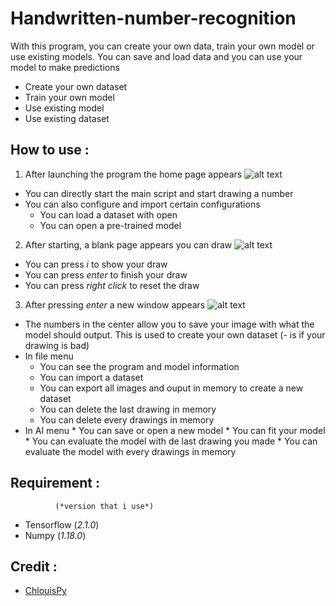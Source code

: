 # Handwritten-number-recognition
With this program, you can create your own data, train your own model or use existing models. You can save and load data and you can use your model to make predictions

- Create your own dataset
- Train your own model 
- Use existing model
- Use existing dataset

## How to use :

1. After launching the program the home page appears 
![alt text](https://github.com/ChlouisPy/Handwritten-number-recognition/blob/iamges/1.png?raw=true)

  - You can directly start the main script and start drawing a number
  - You can also configure and import certain configurations
    * You can load a dataset with open
    * You can open a pre-trained model

2. After starting, a blank page appears you can draw
  ![alt text](https://github.com/ChlouisPy/Handwritten-number-recognition/blob/iamges/2.png?raw=true)
  - You can press *i* to show your draw
  - You can press *enter* to finish your draw
  - You can press *right click* to reset the draw

3. After pressing *enter* a new window appears
  ![alt text](https://github.com/ChlouisPy/Handwritten-number-recognition/blob/iamges/3.png?raw=true)
  
  - The numbers in the center allow you to save your image with what the model should output. This is used to create your own dataset (*-* is if your drawing is bad)
  - In file menu
    * You can see the program and model information
    * You can import a dataset
    * You can export all images and ouput in memory to create a new dataset
    * You can delete the last drawing in memory 
    * You can delete every drawings in memory
  -  In AI menu 
    * You can save or open a new model
    * You can fit your model
    * You can evaluate the model with de last drawing you made 
    * You can evaluate the model with every drawings in memory 
    
## Requirement :
              (*version that i use*)
- Tensorflow  (*2.1.0*)
- Numpy       (*1.18.0*)

## Credit :
- [ChlouisPy](https://github.com/ChlouisPy/)
